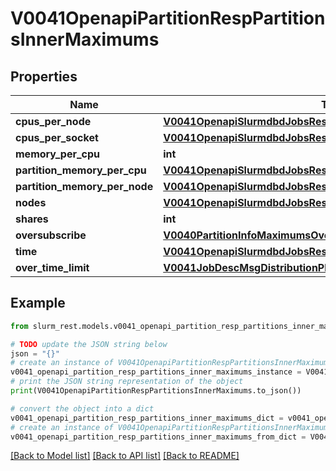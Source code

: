 # V0041OpenapiPartitionRespPartitionsInnerMaximums


## Properties

Name | Type | Description | Notes
------------ | ------------- | ------------- | -------------
**cpus_per_node** | [**V0041OpenapiSlurmdbdJobsRespJobsInnerArrayTaskId**](V0041OpenapiSlurmdbdJobsRespJobsInnerArrayTaskId.md) |  | [optional] 
**cpus_per_socket** | [**V0041OpenapiSlurmdbdJobsRespJobsInnerArrayTaskId**](V0041OpenapiSlurmdbdJobsRespJobsInnerArrayTaskId.md) |  | [optional] 
**memory_per_cpu** | **int** |  | [optional] 
**partition_memory_per_cpu** | [**V0041OpenapiSlurmdbdJobsRespJobsInnerRequiredMemoryPerCpu**](V0041OpenapiSlurmdbdJobsRespJobsInnerRequiredMemoryPerCpu.md) |  | [optional] 
**partition_memory_per_node** | [**V0041OpenapiSlurmdbdJobsRespJobsInnerRequiredMemoryPerCpu**](V0041OpenapiSlurmdbdJobsRespJobsInnerRequiredMemoryPerCpu.md) |  | [optional] 
**nodes** | [**V0041OpenapiSlurmdbdJobsRespJobsInnerArrayTaskId**](V0041OpenapiSlurmdbdJobsRespJobsInnerArrayTaskId.md) |  | [optional] 
**shares** | **int** |  | [optional] 
**oversubscribe** | [**V0040PartitionInfoMaximumsOversubscribe**](V0040PartitionInfoMaximumsOversubscribe.md) |  | [optional] 
**time** | [**V0041OpenapiSlurmdbdJobsRespJobsInnerArrayTaskId**](V0041OpenapiSlurmdbdJobsRespJobsInnerArrayTaskId.md) |  | [optional] 
**over_time_limit** | [**V0041JobDescMsgDistributionPlaneSize**](V0041JobDescMsgDistributionPlaneSize.md) |  | [optional] 

## Example

```python
from slurm_rest.models.v0041_openapi_partition_resp_partitions_inner_maximums import V0041OpenapiPartitionRespPartitionsInnerMaximums

# TODO update the JSON string below
json = "{}"
# create an instance of V0041OpenapiPartitionRespPartitionsInnerMaximums from a JSON string
v0041_openapi_partition_resp_partitions_inner_maximums_instance = V0041OpenapiPartitionRespPartitionsInnerMaximums.from_json(json)
# print the JSON string representation of the object
print(V0041OpenapiPartitionRespPartitionsInnerMaximums.to_json())

# convert the object into a dict
v0041_openapi_partition_resp_partitions_inner_maximums_dict = v0041_openapi_partition_resp_partitions_inner_maximums_instance.to_dict()
# create an instance of V0041OpenapiPartitionRespPartitionsInnerMaximums from a dict
v0041_openapi_partition_resp_partitions_inner_maximums_from_dict = V0041OpenapiPartitionRespPartitionsInnerMaximums.from_dict(v0041_openapi_partition_resp_partitions_inner_maximums_dict)
```
[[Back to Model list]](../README.md#documentation-for-models) [[Back to API list]](../README.md#documentation-for-api-endpoints) [[Back to README]](../README.md)


